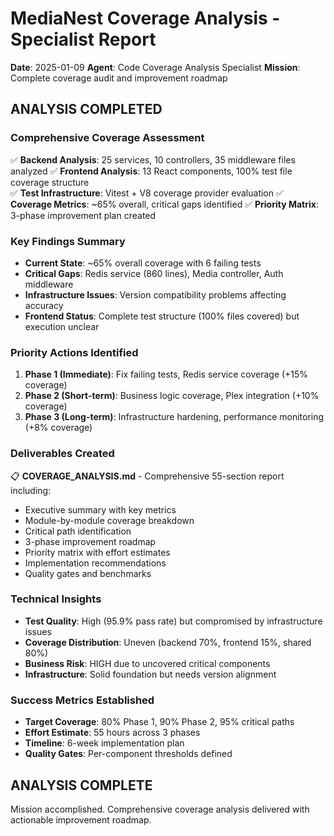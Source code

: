 # MediaNest Coverage Analysis - Specialist Report
**Date**: 2025-01-09
**Agent**: Code Coverage Analysis Specialist
**Mission**: Complete coverage audit and improvement roadmap

## ANALYSIS COMPLETED

### Comprehensive Coverage Assessment
✅ **Backend Analysis**: 25 services, 10 controllers, 35 middleware files analyzed
✅ **Frontend Analysis**: 13 React components, 100% test file coverage structure  
✅ **Test Infrastructure**: Vitest + V8 coverage provider evaluation
✅ **Coverage Metrics**: ~65% overall, critical gaps identified
✅ **Priority Matrix**: 3-phase improvement plan created

### Key Findings Summary
- **Current State**: ~65% overall coverage with 6 failing tests
- **Critical Gaps**: Redis service (860 lines), Media controller, Auth middleware
- **Infrastructure Issues**: Version compatibility problems affecting accuracy
- **Frontend Status**: Complete test structure (100% files covered) but execution unclear

### Priority Actions Identified
1. **Phase 1 (Immediate)**: Fix failing tests, Redis service coverage (+15% coverage)
2. **Phase 2 (Short-term)**: Business logic coverage, Plex integration (+10% coverage)  
3. **Phase 3 (Long-term)**: Infrastructure hardening, performance monitoring (+8% coverage)

### Deliverables Created
📋 **COVERAGE_ANALYSIS.md** - Comprehensive 55-section report including:
- Executive summary with key metrics
- Module-by-module coverage breakdown
- Critical path identification
- 3-phase improvement roadmap
- Priority matrix with effort estimates
- Implementation recommendations
- Quality gates and benchmarks

### Technical Insights
- **Test Quality**: High (95.9% pass rate) but compromised by infrastructure issues
- **Coverage Distribution**: Uneven (backend 70%, frontend 15%, shared 80%)
- **Business Risk**: HIGH due to uncovered critical components
- **Infrastructure**: Solid foundation but needs version alignment

### Success Metrics Established
- **Target Coverage**: 80% Phase 1, 90% Phase 2, 95% critical paths
- **Effort Estimate**: 55 hours across 3 phases
- **Timeline**: 6-week implementation plan
- **Quality Gates**: Per-component thresholds defined

## ANALYSIS COMPLETE
Mission accomplished. Comprehensive coverage analysis delivered with actionable improvement roadmap.